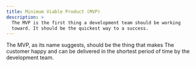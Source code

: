 ```yaml
---
title: Minimum Viable Product (MVP)
description: >
  The MVP is the first thing a development team should be working
  toward. It should be the quickest way to a success.
---
```


The MVP, as its name suggests, should be the thing that makes The
customer happy and can be delivered in the shortest period of time by
the development team.
